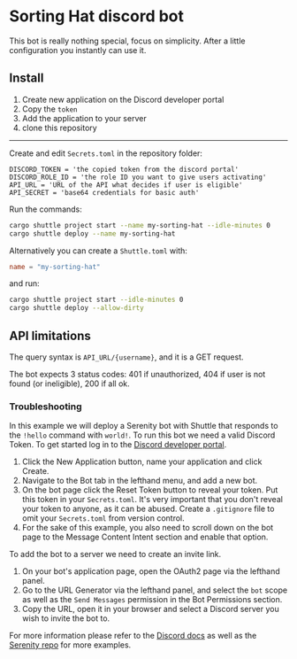 # Sorting Hat discord bot
This bot is really nothing special, focus on simplicity. After a little configuration you instantly can use it.

## Install
1. Create new application on the Discord developer portal
2. Copy the `token`
3. Add the application to your server
4. clone this repository

---

Create and edit `Secrets.toml` in the repository folder:
```env
DISCORD_TOKEN = 'the copied token from the discord portal'
DISCORD_ROLE_ID = 'the role ID you want to give users activating'
API_URL = 'URL of the API what decides if user is eligible'
API_SECRET = 'base64 credentials for basic auth'
```

Run the commands:
```bash
cargo shuttle project start --name my-sorting-hat --idle-minutes 0
cargo shuttle deploy --name my-sorting-hat
```

Alternatively you can create a `Shuttle.toml` with:
```toml
name = "my-sorting-hat"
```

and run:
```bash
cargo shuttle project start --idle-minutes 0
cargo shuttle deploy --allow-dirty
```

## API limitations
The query syntax is `API_URL/{username}`, and it is a GET request.

The bot expects 3 status codes: 401 if unauthorized, 404 if user is not found (or ineligible), 200 if all ok.

### Troubleshooting

In this example we will deploy a Serenity bot with Shuttle that responds to the `!hello` command with `world!`. To run this bot we need a valid Discord Token. To get started log in to the [Discord developer portal](https://discord.com/developers/applications).

1. Click the New Application button, name your application and click Create.
2. Navigate to the Bot tab in the lefthand menu, and add a new bot.
3. On the bot page click the Reset Token button to reveal your token. Put this token in your `Secrets.toml`. It's very important that you don't reveal your token to anyone, as it can be abused. Create a `.gitignore` file to omit your `Secrets.toml` from version control.
4. For the sake of this example, you also need to scroll down on the bot page to the Message Content Intent section and enable that option.

To add the bot to a server we need to create an invite link.

1. On your bot's application page, open the OAuth2 page via the lefthand panel.
2. Go to the URL Generator via the lefthand panel, and select the `bot` scope as well as the `Send Messages` permission in the Bot Permissions section.
3. Copy the URL, open it in your browser and select a Discord server you wish to invite the bot to.

For more information please refer to the [Discord docs](https://discord.com/developers/docs/getting-started) as well as the [Serenity repo](https://github.com/serenity-rs/serenity) for more examples.
